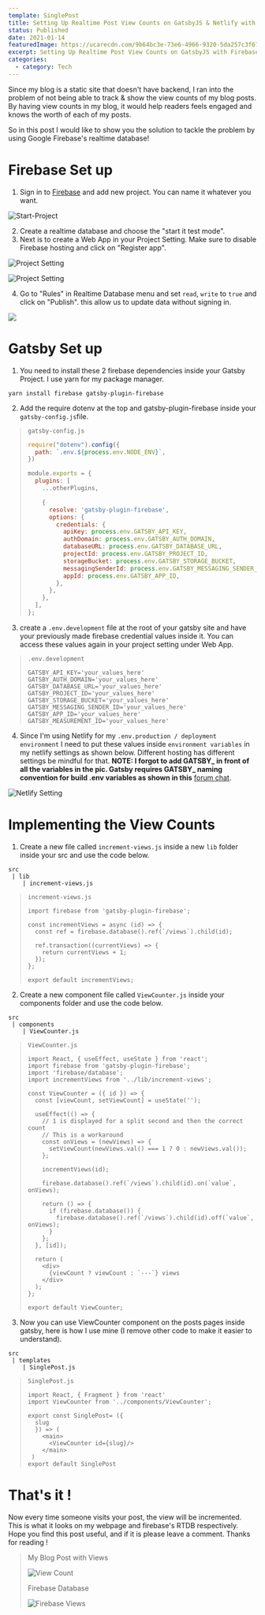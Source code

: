 ```yaml
---
template: SinglePost
title: Setting Up Realtime Post View Counts on GatsbyJS & Netlify with Firebase
status: Published
date: 2021-01-14
featuredImage: https://ucarecdn.com/9b64bc3e-73e6-4966-9320-5da257c3f67e/
excerpt: Setting Up Realtime Post View Counts on GatsbyJS with Firebase
categories:
  - category: Tech
---
```

Since my blog is a static site that doesn't have backend, I ran into the problem of not being able to track & show the view counts of my blog posts. By having view counts in my blog, it would help readers feels engaged and knows the worth of each of my posts.

So in this post I would like to show you the solution to tackle the problem by using Google Firebase's realtime database!

# Firebase Set up

1. Sign in to [Firebase](https://firebase.google.com/) and add new project. You can name it whatever you want.

![Start-Project](https://ucarecdn.com/ab100836-a01c-4564-8486-7d7d6d381344/ "Start Project")

2. Create a realtime database and choose the "start it test mode".
3. Next is to create a Web App in your Project Setting. Make sure to disable Firebase hosting and click on "Register app".

![Project Setting](https://ucarecdn.com/86e05eeb-2350-40a7-84c4-83218b49ce75/-/crop/912x290/0,0/-/preview/ "Project Setting")

![Project Setting](https://ucarecdn.com/a305a7e1-f034-49c1-a269-a449fb58a1c8/ "Project Setting")

4. Go to "Rules" in Realtime Database menu and set `read`, `write` to `true` and click on "Publish". this allow us to update data without signing in.

![](https://ucarecdn.com/ecd6eef0-0cc0-4f9c-b91f-34411a7a2be6/)

# Gatsby Set up

1. You need to install these 2 firebase dependencies inside your Gatsby Project. I use yarn for my package manager.

`yarn install firebase gatsby-plugin-firebase`  

2. Add the require dotenv at the top and gatsby-plugin-firebase inside your `gatsby-config.js`file.

> `gatsby-config.js`
>
> ```javascript
> require("dotenv").config({
>   path: `.env.${process.env.NODE_ENV}`,
> })
>
> module.exports = {
>   plugins: [
>     ...otherPlugins,
>
>     {
>       resolve: 'gatsby-plugin-firebase',
>       options: {
>         credentials: {
>           apiKey: process.env.GATSBY_API_KEY,
>           authDomain: process.env.GATSBY_AUTH_DOMAIN,
>           databaseURL: process.env.GATSBY_DATABASE_URL,
>           projectId: process.env.GATSBY_PROJECT_ID,
>           storageBucket: process.env.GATSBY_STORAGE_BUCKET,
>           messagingSenderId: process.env.GATSBY_MESSAGING_SENDER_ID,
>           appId: process.env.GATSBY_APP_ID,
>         },
>       },
>     },
>   ],
> };
> ```

3. create a `.env.development` file at the root of your gatsby site and have your previously made firebase credential values inside it. You can access these values again in your project setting under Web App.

> `.env.development`
>
> ```
> GATSBY_API_KEY='your_values_here'
> GATSBY_AUTH_DOMAIN='your_values_here'
> GATSBY_DATABASE_URL='your_values_here'
> GATSBY_PROJECT_ID='your_values_here'
> GATSBY_STORAGE_BUCKET='your_values_here'
> GATSBY_MESSAGING_SENDER_ID='your_values_here'
> GATSBY_APP_ID='your_values_here'
> GATSBY_MEASUREMENT_ID='your_values_here'
> ```

4. Since I'm using Netlify for my `.env.production / deployment environment` I need to put these values inside `environment variables` in my netlify settings as shown below. Different hosting has different settings be mindful for that. **NOTE: I forgot to add GATSBY\_ in front of all the variables in the pic. Gatsby requires GATSBY\_ naming convention for build .env variables as shown in this** [forum chat](https://community.netlify.com/t/how-to-access-environment-variables-in-a-react-component/1635/2).

![Netlify Setting](https://ucarecdn.com/8ff4ce4f-b9af-40fe-a30a-858aeb9f4096/ "Netlify Setting")

# Implementing the View Counts

1. Create a new file called `increment-views.js` inside a new `lib` folder inside your src and use the code below.

```
src
 | lib
    | increment-views.js
```

> `increment-views.js`
>
> ```
> import firebase from 'gatsby-plugin-firebase';
>
> const incrementViews = async (id) => {
>   const ref = firebase.database().ref(`/views`).child(id);
>
>   ref.transaction((currentViews) => {
>     return currentViews + 1;
>   });
> };
>
> export default incrementViews;
> ```

2. Create a new component file called `ViewCounter.js` inside your components folder and use the code below.

```
src
 | components
    | ViewCounter.js
```

> `ViewCounter.js`
>
> ```
> import React, { useEffect, useState } from 'react';
> import firebase from 'gatsby-plugin-firebase';
> import 'firebase/database';
> import incrementViews from '../lib/increment-views';
>
> const ViewCounter = ({ id }) => {
>   const [viewCount, setViewCount] = useState('');
>
>   useEffect(() => {
>     // 1 is displayed for a split second and then the correct count
>     // This is a workaround
>     const onViews = (newViews) => {
>       setViewCount(newViews.val() === 1 ? 0 : newViews.val());
>     };
>
>     incrementViews(id);
>
>     firebase.database().ref(`/views`).child(id).on(`value`, onViews);
>
>     return () => {
>       if (firebase.database()) {
>         firebase.database().ref(`/views`).child(id).off(`value`, onViews);
>       }
>     };
>   }, [id]);
>
>   return (
>     <div>
>       {viewCount ? viewCount : `---`} views
>     </div>
>   );
> };
>
> export default ViewCounter;
> ```

3. Now you can use ViewCounter component on the posts pages inside gatsby, here is how I use mine (I remove other code to make it easier to understand).

```
src
 | templates
    | SinglePost.js
```

> `SinglePost.js`
>
> ```
> import React, { Fragment } from 'react'
> import ViewCounter from '../components/ViewCounter';
>
> export const SinglePost= ({
>   slug
>   }) => (
>     <main>
>       <ViewCounter id={slug}/>
>     </main>
>  )
> export default SinglePost
> ```

# That's it !

Now every time someone visits your post, the view will be incremented. This is what it looks on my webpage and firebase's RTDB respectively. Hope you find this post useful, and if it is please leave a comment. Thanks for reading !

> My Blog Post with Views
>
> ![View Count](https://ucarecdn.com/d278c01a-f1b8-49a5-9ede-b3ff0909dc44/ "View Count")
>
> Firebase Database
>
> ![Firebase Views](https://ucarecdn.com/3adaac30-3073-414f-bf11-70f301dadf18/ "Firebase Views")